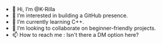- 👋 Hi, I’m @K-Rilla
- 👀 I’m interested in building a GitHub presence.
- 🌱 I’m currently learning C++.
- 💞️ I’m looking to collaborate on beginner-friendly projects.
- 📫 How to reach me : Isn't there a DM option here?

<!---
K-Rilla/K-Rilla is a ✨ special ✨ repository because its `README.md` (this file) appears on your GitHub profile.
You can click the Preview link to take a look at your changes.
--->
